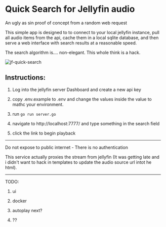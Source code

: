 # Quick Search for Jellyfin audio

An ugly as sin proof of concept from a random web request

This simple app is designed to to connect to your local jellyfin instance, pull all audio items from the api, cache them in a local sqlite database, and then serve a web interface with search results at a reasonable speed.

The search algorithm is.... non-elegant. This whole think is a hack.

![jf-quick-search](https://github.com/user-attachments/assets/f3676240-0f7a-4a45-a0f4-1a6a325e8b22)

## Instructions:

1) Log into the jellyfin server Dashboard and create a new api key

2) copy .env.example to .env and change the values inside the value to mathc your environment.

3) run ```go run server.go```

4) navigate to http://localhost:7777/ and type something in the search field

5) click the link to begin playback

---

Do not expose to public internet - There is no authentication

This service actually proxies the stream from jellyfin (It was getting late and i didn't want to hack in templates to update the audio source url intot he html).

---

TODO:

1) ui

2) docker

3) autoplay next?

4) ?? 
